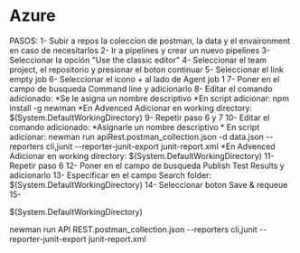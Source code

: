 Azure
=====
PASOS:
1-  Subir a repos la coleccion de postman, la data y el envaironment en caso de necesitarlos
2- Ir a pipelines y crear un nuevo pipelines
3- Seleccionar la opción "Use the classic editor"
4- Seleccionar el team project, el repositorio y presionar el boton continuar
5- Seleccionar el link empty job
6- Seleccionar el icono + al lado de Agent job 1
7- Poner en el campo de busqueda Command line y adicionarlo
8- Editar el comando adicionado:
    *Se le asigna un nombre descriptivo
    *En script adicionar: npm install -g newman
    *En Advenced Adicionar en working directory: $(System.DefaultWorkingDirectory)
9- Repetir paso 6 y 7
10- Editar el comando adicionado:
    *Asignarle un nombre descriptivo
    * En script adicionar: newman run apiRest.postman_collection.json -d data.json --reporters cli,junit --reporter-junit-export junit-report.xml
    *En Advenced Adicionar en working directory: $(System.DefaultWorkingDirectory)
11- Repetir paso 6
12- Poner en el campo de busqueda Publish Test Results  y adicionarlo
13- Especificar en el campo Search folder: $(System.DefaultWorkingDirectory)
14- Seleccionar boton Save & requeue
15- 

$(System.DefaultWorkingDirectory)

newman run API REST.postman_collection.json --reporters cli,junit --reporter-junit-export junit-report.xml